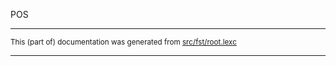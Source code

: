 
POS

* * *

<small>This (part of) documentation was generated from [src/fst/root.lexc](https://github.com/giellalt/lang-tgl/blob/main/src/fst/root.lexc)</small>

---

